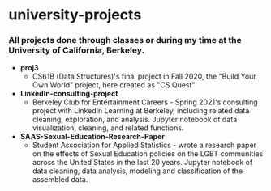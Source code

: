 # university-projects
### All projects done through classes or during my time at the University of California, Berkeley.
- **proj3**
  * CS61B (Data Structures)'s final project in Fall 2020, the "Build Your Own World" project, here created as "CS Quest"
- **LinkedIn-consulting-project**
  * Berkeley Club for Entertainment Careers - Spring 2021's consulting project with LinkedIn Learning at Berkeley, including related data cleaning, exploration, and analysis. Jupyter notebook of data visualization, cleaning, and related functions.
- **SAAS-Sexual-Education-Research-Paper**
  * Student Association for Applied Statistics - wrote a research paper on the effects of Sexual Education policies on the LGBT communities across the United States in the last 20 years. Jupyter notebook of data cleaning, data analysis, modeling and classification of the assembled data.
